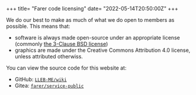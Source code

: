 +++
title= "Farer code licensing"
date= "2022-05-14T20:50:00Z"
+++

We do our best to make as much of what we do open to members as possible. This means that:
  - software is always made open-source under an appropriate license (commonly [the 3-Clause BSD license](/fedlex/3-bsd-clause))
  - graphics are made under the Creative Commons Attribution 4.0 license, unless attributed otherwiss.

You can view the source code for this website at:
  - GitHub: [`LLEB-ME/wiki`](https://github.com/lleb-me/wiki)
  - Gitea: [`farer/service-public`](https://git.fa/farer/service-public)
